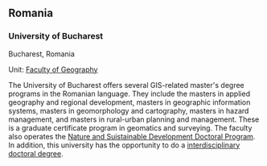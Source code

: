## Romania

### University of Bucharest

Bucharest, Romania

Unit: [Faculty of Geography](http://geo.unibuc.ro/)

The University of Bucharest offers several GIS-related master's degree programs in the Romanian language. They include the masters in applied geography and regional development, masters in geographic information systems, masters in geomorphology and cartography, masters in hazard management, and masters in rural-urban planning and management. These is a graduate certificate program in geomatics and surveying. The faculty also operates the [Nature and Suistainable Development Doctoral Program](https://scoaladoctorala.geo.unibuc.ro/home/). In addition, this university has the opportunity to do a [interdisciplinary doctoral degree](http://doctorat.unibuc.ro/scoala-interdisciplinara-de-studii-doctorale-a-universitatii-din-bucuresti/).
